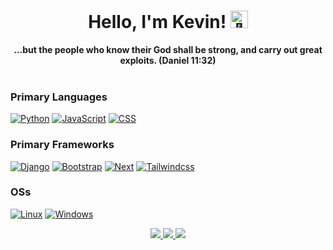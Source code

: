 <h1 align="center">Hello, I'm Kevin! <img src="https://github-production-user-asset-6210df.s3.amazonaws.com/24524555/238178097-766d336d-b87d-44ba-807c-c51de2bc6b4d.gif" width="28px" alt="👋"></h1>

<p align="center">
    <b>...but the people who know their God shall be strong, and carry out great exploits. (Daniel 11:32)</b><br><br>
    <!-- <i>
        Software Engineer in the house!<br>
    </i><br> -->
  <!-- <a href="https://www.linkedin.com/in/christianwhocodes/" target="_blank">
      <img src="https://img.shields.io/badge/LinkedIn-blue?style=for-the-badge&logo=linkedin&logoColor=white" alt="LinkedIn">
  </a> -->
</p>


### Primary Languages

[![Python](https://img.shields.io/badge/python-black?style=for-the-badge&logo=python)](https://github.com/christianwhocodes)
[![JavaScript](https://img.shields.io/badge/Javascript-black?style=for-the-badge&logo=javascript)](https://github.com/christianwhocodes)
[![CSS](https://img.shields.io/badge/HTML_&_CSS-black?style=for-the-badge&logo=css3)](https://github.com/christianwhocodes)


### Primary Frameworks

[![Django](https://img.shields.io/badge/django-black?style=for-the-badge&logo=django)](https://github.com/christianwhocodes)
[![Bootstrap](https://img.shields.io/badge/bootstrap-black?style=for-the-badge&logo=bootstrap)](https://github.com/christianwhocodes)
[![Next](https://img.shields.io/badge/next.js-black?style=for-the-badge&logo=next.js)](https://github.com/christianwhocodes)
[![Tailwindcss](https://img.shields.io/badge/tailwindcss-black?style=for-the-badge&logo=tailwindcss)](https://github.com/christianwhocodes)


### OSs

[![Linux](https://img.shields.io/badge/linux-black?style=for-the-badge&logo=Linux)](https://github.com/christianwhocodes)
[![Windows](https://img.shields.io/badge/Windows-black?style=for-the-badge&logo=Windows)](https://github.com/christianwhocodes)


<p align="center">
  <a href="https://github.com/christianwhocodes">
    <img src="https://github-profile-summary-cards.vercel.app/api/cards/profile-details?username=christianwhocodes&theme=transparent" />
  </a>
  <a href="https://github.com/christianwhocodes">
    <img src="https://github-readme-streak-stats.herokuapp.com/?user=christianwhocodes&hide_border=true&card_width=338&theme=transparent" />
  </a>
  <a href="https://github.com/christianwhocodes">
    <img src="https://github-profile-summary-cards.vercel.app/api/cards/stats?username=christianwhocodes&theme=transparent" />
  </a>
</p>

<!--
- 🔭 I’m currently working on an vehicle b

- 🌱 I’m currently learning Bootstrap5

- 👯 I’m looking to collaborate on ...
- 🤔 I’m looking for help with ...
- 💬 Ask me about ...
- 📫 How to reach me: ...
- 😄 Pronouns: ...
- ⚡ Fun fact: ...
  -->
